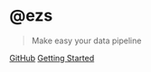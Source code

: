 # @ezs

> Make easy your data  pipeline


[GitHub](https://github.com/Inist-CNRS/ezs)
[Getting Started](#ezs-illustration)
